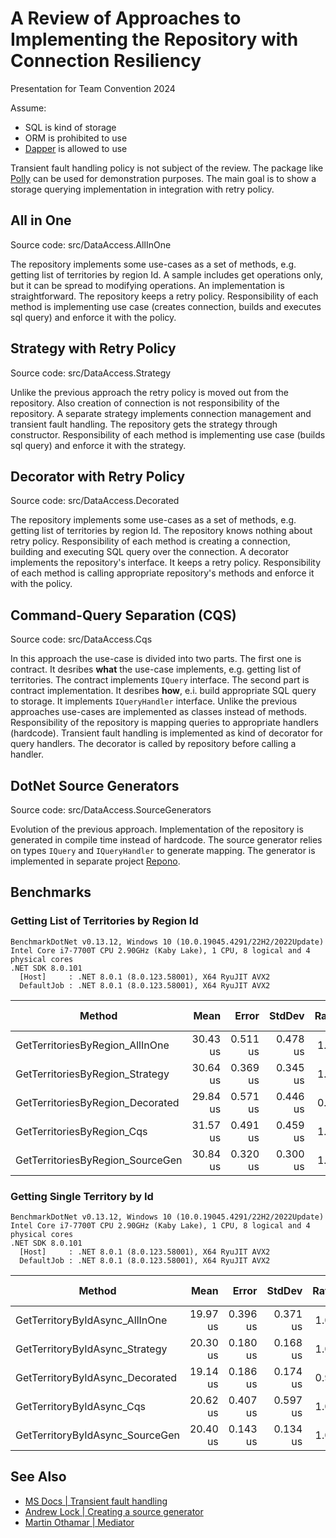 # A Review of Approaches to Implementing the Repository with Connection Resiliency

Presentation for Team Convention 2024

Assume:

- SQL is kind of storage
- ORM is prohibited to use
- [Dapper](https://github.com/DapperLib/Dapper) is allowed to use

Transient fault handling policy is not subject of the review. The package like [Polly](https://github.com/App-vNext/Polly) can be used for demonstration purposes. The main goal is to show a storage querying implementation in integration with retry policy.

## All in One

Source code: src/DataAccess.AllInOne

The repository implements some use-cases as a set of methods, e.g. getting list of territories by region Id. A sample includes get operations only, but it can be spread to modifying operations. An implementation is straightforward. The repository keeps a retry policy. Responsibility of each method is implementing use case (creates connection, builds and executes sql query) and enforce it with the policy.

## Strategy with Retry Policy

Source code: src/DataAccess.Strategy

Unlike the previous approach the retry policy is moved out from the repository. Also creation of connection is not responsibility of the repository. A separate strategy implements connection management and transient fault handling. The repository gets the strategy through constructor. Responsibility of each method is implementing use case (builds sql query) and enforce it with the strategy.

## Decorator with Retry Policy

Source code: src/DataAccess.Decorated

The repository implements some use-cases as a set of methods, e.g. getting list of territories by region Id. The repository knows nothing about retry policy. Responsibility of each method is creating a connection, building and executing SQL query over the connection. A decorator implements the repository's interface. It keeps a retry policy. Responsibility of each method is calling appropriate repository's methods and enforce it with the policy.

## Command-Query Separation (CQS)

Source code: src/DataAccess.Cqs

In this approach the use-case is divided into two parts. The first one is contract. It desribes **what** the use-case implements, e.g. getting list of territories. The contract implements `IQuery` interface. The second part is contract implementation. It desribes **how**, e.i. build appropriate SQL query to storage. It implements `IQueryHandler` interface. Unlike the previous approaches use-cases are implemented as classes instead of methods. Responsibility of the repository is mapping queries to appropriate handlers (hardcode). Transient fault handling is implemented as kind of decorator for query handlers. The decorator is called by repository before calling a handler.

## DotNet Source Generators

Source code: src/DataAccess.SourceGenerators

Evolution of the previous approach. Implementation of the repository is generated in compile time instead of hardcode. The source generator relies on types `IQuery` and `IQueryHandler` to generate mapping. The generator is implemented in separate project [Repono](https://github.com/vchistov/repono).

## Benchmarks

### Getting List of Territories by Region Id

```text
BenchmarkDotNet v0.13.12, Windows 10 (10.0.19045.4291/22H2/2022Update)
Intel Core i7-7700T CPU 2.90GHz (Kaby Lake), 1 CPU, 8 logical and 4 physical cores
.NET SDK 8.0.101
  [Host]     : .NET 8.0.1 (8.0.123.58001), X64 RyuJIT AVX2
  DefaultJob : .NET 8.0.1 (8.0.123.58001), X64 RyuJIT AVX2
```

| Method                           | Mean     | Error    | StdDev   | Ratio | RatioSD | Gen0   | Allocated | Alloc Ratio |
|--------------------------------- |---------:|---------:|---------:|------:|--------:|-------:|----------:|------------:|
| GetTerritoriesByRegion_AllInOne  | 30.43 us | 0.511 us | 0.478 us |  1.00 |    0.00 | 1.0986 |   4.66 KB |        1.00 |
| GetTerritoriesByRegion_Strategy  | 30.64 us | 0.369 us | 0.345 us |  1.01 |    0.02 | 1.0986 |   4.73 KB |        1.02 |
| GetTerritoriesByRegion_Decorated | 29.84 us | 0.571 us | 0.446 us |  0.98 |    0.03 | 1.0986 |    4.5 KB |        0.97 |
| GetTerritoriesByRegion_Cqs       | 31.57 us | 0.491 us | 0.459 us |  1.04 |    0.02 | 1.1597 |    4.8 KB |        1.03 |
| GetTerritoriesByRegion_SourceGen | 30.84 us | 0.320 us | 0.300 us |  1.01 |    0.02 | 1.1597 |    4.8 KB |        1.03 |

### Getting Single Territory by Id

```text
BenchmarkDotNet v0.13.12, Windows 10 (10.0.19045.4291/22H2/2022Update)
Intel Core i7-7700T CPU 2.90GHz (Kaby Lake), 1 CPU, 8 logical and 4 physical cores
.NET SDK 8.0.101
  [Host]     : .NET 8.0.1 (8.0.123.58001), X64 RyuJIT AVX2
  DefaultJob : .NET 8.0.1 (8.0.123.58001), X64 RyuJIT AVX2
```

| Method                          | Mean     | Error    | StdDev   | Ratio | RatioSD | Gen0   | Allocated | Alloc Ratio |
|-------------------------------- |---------:|---------:|---------:|------:|--------:|-------:|----------:|------------:|
| GetTerritoryByIdAsync_AllInOne  | 19.97 us | 0.396 us | 0.371 us |  1.00 |    0.00 | 0.7019 |   2.91 KB |        1.00 |
| GetTerritoryByIdAsync_Strategy  | 20.30 us | 0.180 us | 0.168 us |  1.02 |    0.02 | 0.7019 |   2.98 KB |        1.02 |
| GetTerritoryByIdAsync_Decorated | 19.14 us | 0.186 us | 0.174 us |  0.96 |    0.02 | 0.6714 |   2.82 KB |        0.97 |
| GetTerritoryByIdAsync_Cqs       | 20.62 us | 0.407 us | 0.597 us |  1.05 |    0.04 | 0.7629 |   3.13 KB |        1.08 |
| GetTerritoryByIdAsync_SourceGen | 20.40 us | 0.143 us | 0.134 us |  1.02 |    0.02 | 0.7629 |   3.13 KB |        1.08 |

## See Also

- [MS Docs | Transient fault handling](https://learn.microsoft.com/en-us/azure/architecture/best-practices/transient-faults)
- [Andrew Lock | Creating a source generator](https://andrewlock.net/series/creating-a-source-generator)
- [Martin Othamar | Mediator](https://github.com/martinothamar/Mediator/tree/main)
